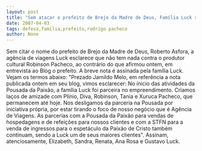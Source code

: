 ```yaml
---
layout: post
title: "Sem atacar o prefeito de Brejo da Madre de Deus, Família Luck sai em defesa de Robinson Pacheco"
date: 2007-04-03
tags: defesa,família,prefeito,rodrigo pacheco
author: None
---
```


Sem citar o nome do prefeito de Brejo da Madre de Deus, Roberto Asfora, a agência de viagens Luck esclarece que não tem nada contra o produtor cultural Robinson Pacheco, ao contrário do que afirmou ontem, em entrevista ao Blog o prefeito. A breve nota é assinada pela família Luck.
Vejam os termos abaixo:
\"Prezado Jamildo Melo, em referência a nota publicada ontem em seu blog, vimos esclarecer:
No inicio das atividades da Pousada da Paixão, a família Luck foi parceira no empreendimento. 
Criamos laços de amizade com Plínio, Diva, Robinson, Tania e Xuruca Pacheco, que permanecem até hoje.
Nos desligamos da parceria na Pousada por iniciativa própria, por estar tirando o foco de nosso negócio que é Agência de Viagens.
As parcerias com a Pousada da Paixão para vendas de hospedagens e de refeições para nossos clientes e com a STFN para a venda de ingressos para o espetáculo da Paixão de Cristo também continuam, sendo a Luck um de seus maiores clientes\".
Assinam, atenciosamente, Elizabeth, Sandra, Renata, Ana Rosa e Gustavo Luck. 